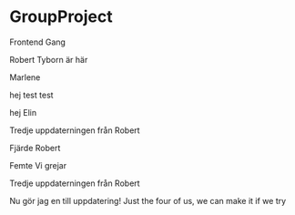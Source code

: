 # GroupProject

Frontend Gang

Robert Tyborn är här

Marlene

hej
test test

hej
Elin

Tredje uppdaterningen från Robert

Fjärde Robert

Femte
Vi grejar

Tredje uppdaterningen från Robert

Nu gör jag en till uppdatering! 
Just the four of us, we can make it if we try